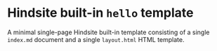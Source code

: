 # Hindsite built-in `hello` template

A minimal single-page Hindsite built-in template consisting of a single
`index.md` document and a single `layout.html` HTML template.